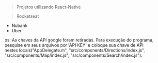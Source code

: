 > Projetos utilizando React-Native

> Rocketseat 
- Nubank
- Uber 

ps: As chaves da API google foram retiradas. Para execução do programa, pesquise em seus arquivos por 'API KEY' e coloque sua chave de API nestes locais("AppDelegate.m", "src/components/Directions/index.js", "src/components/Map/index.js", "src/components/Search/index.js").
